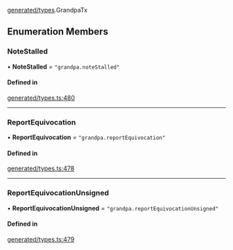 [generated/types](../../../Modules/Generated/Types.md).GrandpaTx

## Enumeration Members

### NoteStalled

• **NoteStalled** = ``"grandpa.noteStalled"``

#### Defined in

[generated/types.ts:480](https://github.com/PolymeshAssociation/polymesh-sdk/blob/15be87e8/src/generated/types.ts#L480)

___

### ReportEquivocation

• **ReportEquivocation** = ``"grandpa.reportEquivocation"``

#### Defined in

[generated/types.ts:478](https://github.com/PolymeshAssociation/polymesh-sdk/blob/15be87e8/src/generated/types.ts#L478)

___

### ReportEquivocationUnsigned

• **ReportEquivocationUnsigned** = ``"grandpa.reportEquivocationUnsigned"``

#### Defined in

[generated/types.ts:479](https://github.com/PolymeshAssociation/polymesh-sdk/blob/15be87e8/src/generated/types.ts#L479)
